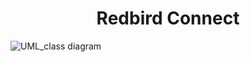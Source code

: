 <div align="center">
  <h1>Redbird Connect</h1>
</div>



![UML_class diagram](https://github.com/user-attachments/assets/2314b608-a48f-485e-bfa2-84bc53ceb5bd)
